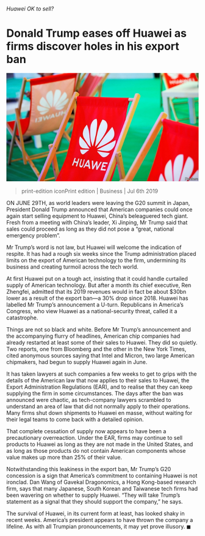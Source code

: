 ###### Huawei OK to sell?

# Donald Trump eases off Huawei as firms discover holes in his export ban 

![image](images/20190706_WBP001_0.jpg) 

> print-edition iconPrint edition | Business | Jul 6th 2019 

ON JUNE 29TH, as world leaders were leaving the G20 summit in Japan, President Donald Trump announced that American companies could once again start selling equipment to Huawei, China’s beleaguered tech giant. Fresh from a meeting with China’s leader, Xi Jinping, Mr Trump said that sales could proceed as long as they did not pose a “great, national emergency problem”. 

Mr Trump’s word is not law, but Huawei will welcome the indication of respite. It has had a rough six weeks since the Trump administration placed limits on the export of American technology to the firm, undermining its business and creating turmoil across the tech world. 

At first Huawei put on a tough act, insisting that it could handle curtailed supply of American technology. But after a month its chief executive, Ren Zhengfei, admitted that its 2019 revenues would in fact be about $30bn lower as a result of the export ban—a 30% drop since 2018. Huawei has labelled Mr Trump’s announcement a U-turn. Republicans in America’s Congress, who view Huawei as a national-security threat, called it a catastrophe. 

Things are not so black and white. Before Mr Trump’s announcement and the accompanying flurry of headlines, American chip companies had already restarted at least some of their sales to Huawei. They did so quietly. Two reports, one from Bloomberg and the other in the New York Times, cited anonymous sources saying that Intel and Micron, two large American chipmakers, had begun to supply Huawei again in June. 

It has taken lawyers at such companies a few weeks to get to grips with the details of the American law that now applies to their sales to Huawei, the Export Administration Regulations (EAR), and to realise that they can keep supplying the firm in some circumstances. The days after the ban was announced were chaotic, as tech-company lawyers scrambled to understand an area of law that did not normally apply to their operations. Many firms shut down shipments to Huawei en masse, without waiting for their legal teams to come back with a detailed opinion. 

That complete cessation of supply now appears to have been a precautionary overreaction. Under the EAR, firms may continue to sell products to Huawei as long as they are not made in the United States, and as long as those products do not contain American components whose value makes up more than 25% of their value. 

Notwithstanding this leakiness in the export ban, Mr Trump’s G20 concession is a sign that America’s commitment to containing Huawei is not ironclad. Dan Wang of Gavekal Dragonomics, a Hong Kong-based research firm, says that many Japanese, South Korean and Taiwanese tech firms had been wavering on whether to supply Huawei. “They will take Trump’s statement as a signal that they should support the company,” he says. 

The survival of Huawei, in its current form at least, has looked shaky in recent weeks. America’s president appears to have thrown the company a lifeline. As with all Trumpian pronouncements, it may yet prove illusory. ◼ 

